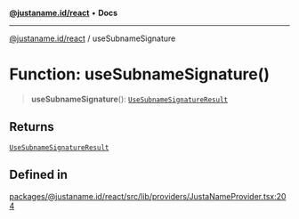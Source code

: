 [**@justaname.id/react**](../README.md) • **Docs**

***

[@justaname.id/react](../globals.md) / useSubnameSignature

# Function: useSubnameSignature()

> **useSubnameSignature**(): [`UseSubnameSignatureResult`](../interfaces/UseSubnameSignatureResult.md)

## Returns

[`UseSubnameSignatureResult`](../interfaces/UseSubnameSignatureResult.md)

## Defined in

[packages/@justaname.id/react/src/lib/providers/JustaNameProvider.tsx:204](https://github.com/JustaName-id/JustaName-sdk/blob/dc845c10af242e3ca87d95ef392516ac0bfa8b95/packages/@justaname.id/react/src/lib/providers/JustaNameProvider.tsx#L204)

